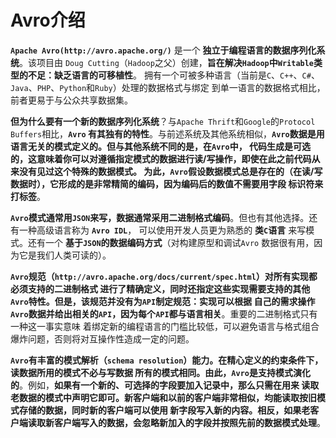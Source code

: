Avro介绍
=============================================================================
**`Apache Avro(http://avro.apache.org/)`** 是一个 **独立于编程语言的数据序列化系统**。该项目由
`Doug Cutting`（`Hadoop`之父）创建，**旨在解决`Hadoop`中`Writable`类型的不足：缺乏语言的可移植性**。
拥有一个可被多种语言（当前是`C`、`C++`、`C#`、`Java`、`PHP`、`Python`和`Ruby`）处理的数据格式与绑定
到单一语言的数据格式相比，前者更易于与公众共享数据集。

**但为什么要有一个新的数据序列化系统**？与`Apache Thrift`和`Google`的`Protocol Buffers`相比，**`Avro`
有其独有的特性**。与前述系统及其他系统相似，**`Avro`数据是用语言无关的模式定义的。但与其他系统不同的是，在`Avro`中，
代码生成是可选的，这意味着你可以对遵循指定模式的数据进行读/写操作，即使在此之前代码从来没有见过这个特殊的数据模式。
为此，`Avro`假设数据模式总是存在的（在读/写数据时），它形成的是非常精简的编码，因为编码后的数值不需要用字段
标识符来打标签**。

**`Avro`模式通常用`JSON`来写，数据通常采用二进制格式编码**。但也有其他选择。还有一种高级语言称为 **`Avro IDL`**，
可以使用开发人员更为熟悉的 **类`C`语言** 来写模式。还有一个 **基于`JSON`的数据编码方式**（对构建原型和调试`Avro`
数据很有用，因为它是我们人类可读的）。

**`Avro`规范（`http://avro.apache.org/docs/current/spec.html`）对所有实现都必须支持的二进制格式
进行了精确定义，同时还指定这些实现需要支持的其他`Avro`特性。但是，该规范并没有为`API`制定规范：实现可以根据
自己的需求操作`Avro`数据并给出相关的`API`，因为每个`API`都与语言相关**。重要的二进制格式只有一种这一事实意味
着绑定新的编程语言的门槛比较低，可以避免语言与格式组合爆炸问题，否则将对互操作性造成一定的问题。

**`Avro`有丰富的模式解析（`schema resolution`）能力。在精心定义的约束条件下，读数据所用的模式不必与写数据
所有的模式相同。由此，`Avro`是支持模式演化的**。例如，**如果有一个新的、可选择的字段要加入记录中，那么只需在用来
读取老数据的模式中声明它即可。新客户端和以前的客户端非常相似，均能读取按旧模式存储的数据，同时新的客户端可以使用
新字段写入新的内容。相反，如果老客户端读取新客户端写入的数据，会忽略新加入的字段并按照先前的数据模式处理**。





